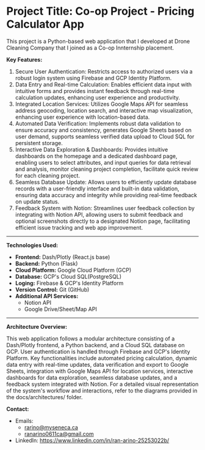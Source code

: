 # Project Title: Co-op Project - Pricing Calculator App

This project is a Python-based web application that I developed at Drone Cleaning Company that I joined as a Co-op Innternship placement. 

**Key Features:**

1. Secure User Authentication: Restricts access to authorized users via a robust login system using Firebase and GCP Identity
Platform.
2. Data Entry and Real-time Calculation: Enables efficient data input with intuitive forms and provides instant feedback through real-time calculation updates, enhancing user experience and productivity.
3. Integrated Location Services: Utilizes Google Maps API for seamless address geocoding, location search, and interactive map visualization, enhancing user experience with location-based data.
4. Automated Data Verification: Implements robust data validation to ensure accuracy and consistency, generates Google Sheets based on user demand, supports seamless verified data upload to Cloud SQL for persistent storage.
5. Interactive Data Exploration & Dashboards: Provides intuitive dashboards on the homepage and a dedicated dashboard page, enabling users to select attributes, and input queries for data retrieval and analysis, monitor cleaning project completion, facilitate quick review for each cleaning project.
6. Seamless Database Update: Allows users to efficiently update database records with a user-friendly interface and built-in data validation, ensuring data accuracy and integrity while providing real-time feedback on update status.
7. Feedback System with Notion: Streamlines user feedback collection by integrating with Notion API, allowing users to submit feedback and optional screenshots directly to a designated Notion page, facilitating efficient issue tracking and web app improvement.

---

**Technologies Used:**

* **Frontend:** Dash/Plotly (React.js base)
* **Backend:** Python (Flask)
* **Cloud Platform:** Google Cloud Platform (GCP)
* **Database:** GCP's Cloud SQL(PostgreSQL)
* **Loging:** Firebase & GCP's Identity Platform
* **Version Control:** Git (GitHub)
* **Additional API Services:**
    - Notion API
    - Google Drive/Sheet/Map API
  
---

**Architecture Overview:**

This web application follows a modular architecture consisting of a Dash/Plotly frontend, a Python backend, and a Cloud SQL database on GCP. User authentication is handled through Firebase and GCP's Identity Platform. Key functionalities include automated pricing calculation, dynamic data entry with real-time updates, data verification and export to Google Sheets, integration with Google Maps API for location services, interactive dashboards for data exploration, seamless database updates, and a feedback system integrated with Notion.
For a detailed visual representation of the system's workflow and interactions, refer to the diagrams provided in the docs/architectures/ folder.


**Contact:**
- Emails:
  - rarino@myseneca.ca
  - ranarino0611ca@gmail.com
- LinkedIn: https://www.linkedin.com/in/ran-arino-25253022b/ 

